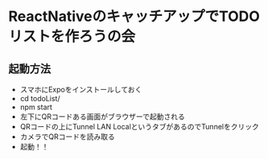 # ReactNativeのキャッチアップでTODOリストを作ろうの会

## 起動方法
- スマホにExpoをインストールしておく
- cd todoList/
- npm start
- 左下にQRコードある画面がブラウザーで起動される
- QRコードの上にTunnel LAN LocalというタブがあるのでTunnelをクリック
- カメラでQRコードを読み取る
- 起動！！
